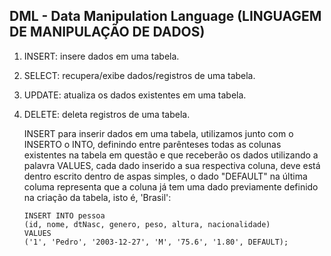 DML - Data Manipulation Language (LINGUAGEM DE MANIPULAÇÃO DE DADOS)
-
1) INSERT: insere dados em uma tabela.
2) SELECT: recupera/exibe dados/registros de uma tabela.
3) UPDATE: atualiza os dados existentes em uma tabela.
4) DELETE: deleta registros de uma tabela.

   INSERT para inserir dados em uma tabela, utilizamos junto com o INSERTO o INTO, definindo entre parênteses todas as colunas existentes na tabela em questão e que receberão os dados utilizando a palavra VALUES, cada dado inserido a sua respectiva coluna, deve está dentro escrito dentro de aspas simples, o dado "DEFAULT" na última columa representa que a coluna já tem uma dado previamente definido na criação da tabela, isto é, 'Brasil':
   ```
   INSERT INTO pessoa
   (id, nome, dtNasc, genero, peso, altura, nacionalidade)
   VALUES
   ('1', 'Pedro', '2003-12-27', 'M', '75.6', '1.80', DEFAULT);
   

